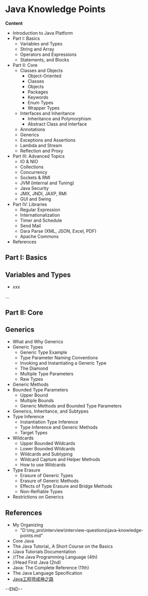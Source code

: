 # Java Knowledge Points

**Content**

- Introduction to Java Platform
- Part I: Basics
  - Variables and Types
  - String and Array
  - Operators and Expressions
  - Statements, and Blocks
- Part II: Core
  - Classes and Objects
    - Object-Oriented
    - Classes
    - Objects
    - Packages
    - Keywords
    - Enum Types
    - Wrapper Types
  - Interfaces and Inheritance
    - Inheritance and Polymorphism
    - Abstract Class and Interface
  - Annotations
  - Generics
  - Exceptions and Assertions
  - Lambda and Stream
  - Reflection and Proxy
- Part III: Advanced Topics
  - IO & NIO
  - Collections
  - Concurrency
  - Sockets & RMI
  - JVM (internal and Tuning)
  - Java Security
  - JMX, JNDI, JAXP, RMI
  - GUI and Swing
- Part IV: Libraries
  - Regular Expression
  - Internationalization
  - Timer and Schedule
  - Send Mail
  - Dara Parse (XML, JSON, Excel, PDF)
  - Apache Commons
- References



## Part I: Basics

## Variables and Types

- xxx

...

## Part II: Core

## Generics

- What and Why Generics
- Generic Types
  - Generic Type Example
  - Type Parameter Naming Conventions
  - Invoking and Instantiating a Generic Type
  - The Diamond
  - Multiple Type Parameters
  - Raw Types
- Generic Methods
- Bounded Type Parameters
  - Upper Bound
  - Multiple Bounds
  - Generic Methods and Bounded Type Parameters
- Generics, Inheritance, and Subtypes
- Type Inference
  - Instantiation Type Inference
  - Type Inference and Generic Methods
  - Target Types
- Wildcards
  - Upper Bounded Wildcards
  - Lower Bounded Wildcards
  - Wildcards and Subtyping
  - Wildcard Capture and Helper Methods
  - How to use Wildcards
- Type Erasure
  - Erasure of Generic Types
  - Erasure of Generic Methods
  - Effects of Type Erasure and Bridge Methods
  - Non-Reifiable Types
- Restrictions on Generics





## References

- My Organizing
  - "D:\my\_pro\interview\interview-questions\java-knowledge-points.md"
- Core Java
- The Java Tutorial_ A Short Course on the Basics
- /Java Tutorials Documentation
- //The Java Programming Language (4th)
- //Head First Java (2nd)
- Java: The Complete Reference (11th)
- The Java Language Specification
- [Java工程师成神之路](http://hollischuang.gitee.io/tobetopjavaer/)

--END--